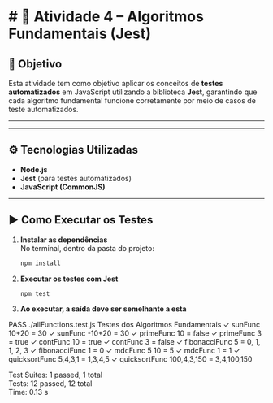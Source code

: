# # 🧮 Atividade 4 – Algoritmos Fundamentais (Jest)

## 🎯 Objetivo
Esta atividade tem como objetivo aplicar os conceitos de **testes automatizados** em JavaScript utilizando a biblioteca **Jest**, garantindo que cada algoritmo fundamental funcione corretamente por meio de casos de teste automatizados.

---


---

## ⚙️ Tecnologias Utilizadas
- **Node.js**
- **Jest** (para testes automatizados)
- **JavaScript (CommonJS)**

---

## ▶️ Como Executar os Testes

1. **Instalar as dependências**  
   No terminal, dentro da pasta do projeto:
   ```bash
   npm install
2. **Executar os testes com Jest** 
  
    ```bash
   npm test
3. **Ao executar, a saída deve ser semelhante a esta**

PASS  ./allFunctions.test.js
  Testes dos Algoritmos Fundamentais
    ✓ sunFunc 10+20 = 30
    ✓ sunFunc -10+20 = 30
    ✓ primeFunc 10 = false
    ✓ primeFunc 3 = true
    ✓ contFunc 10 = true
    ✓ contFunc 3 = false
    ✓ fibonacciFunc 5 = 0, 1, 1, 2, 3
    ✓ fibonacciFunc 1 = 0
    ✓ mdcFunc 5 10 = 5
    ✓ mdcFunc 1 = 1
    ✓ quicksortFunc 5,4,3,1 = 1,3,4,5
    ✓ quicksortFunc 100,4,3,150 = 3,4,100,150

Test Suites: 1 passed, 1 total  
Tests:       12 passed, 12 total  
Time:        0.13 s
